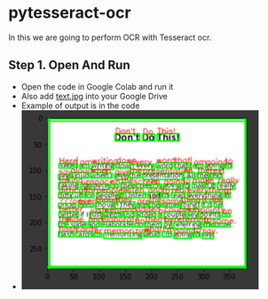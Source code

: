 # pytesseract-ocr

In this we are going to perform OCR with Tesseract ocr.


Step 1. Open And Run
---------------------------------
* Open the code in Google Colab and run it 
* Also add [text.jpg](https://github.com/Shubham0Rajput/pytesseract-ocr/blob/master/text.png) into your Google Drive
* Example of output is in the code
* ![RESULT](https://github.com/Shubham0Rajput/pytesseract-ocr/blob/master/result.png)
